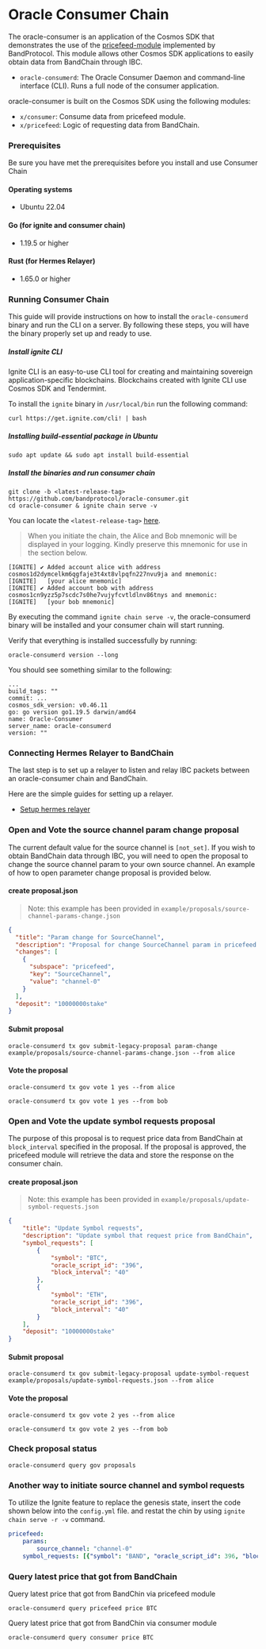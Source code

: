 # Oracle Consumer Chain

The oracle-consumer is an application of the Cosmos SDK that demonstrates the use of the [pricefeed-module](https://) implemented by BandProtocol. This module allows other Cosmos SDK applications to easily obtain data from BandChain through IBC.

- `oracle-consumerd`: The Oracle Consumer Daemon and command-line interface (CLI). Runs a full node of the consumer application. 

oracle-consumer is built on the Cosmos SDK using the following modules:

- `x/consumer`: Consume data from pricefeed module.
- `x/pricefeed`: Logic of requesting data from BandChain.

### Prerequisites
Be sure you have met the prerequisites before you install and use Consumer Chain

#### Operating systems
- Ubuntu 22.04

#### Go (for ignite and consumer chain)
- 1.19.5 or higher

#### Rust (for Hermes Relayer)
- 1.65.0 or higher



### Running Consumer Chain
This guide will provide instructions on how to install the `oracle-consumerd` binary and run the CLI on a server. By following these steps, you will have the binary properly set up and ready to use.


##### Install ignite CLI
Ignite CLI is an easy-to-use CLI tool for creating and maintaining sovereign application-specific blockchains. Blockchains created with Ignite CLI use Cosmos SDK and Tendermint. 

To install the `ignite` binary in `/usr/local/bin` run the following command:
```
curl https://get.ignite.com/cli! | bash
```

##### Installing build-essential package in Ubuntu 

```
sudo apt update && sudo apt install build-essential
```

##### Install the binaries and run consumer chain

```
git clone -b <latest-release-tag> https://github.com/bandprotocol/oracle-consumer.git
cd oracle-consumer & ignite chain serve -v
```

You can locate the `<latest-release-tag>` [here](https://github.com/bandprotocol/oracle-consumer/releases).

> When you initiate the chain, the Alice and Bob mnemonic will be displayed in your logging. Kindly preserve this mnemonic for use in the section below.

```
[IGNITE] ✔ Added account alice with address cosmos1d2dymcelkm6qgfaje3t4xt8vlpqfn227nvu9ja and mnemonic:
[IGNITE]   [your alice mnemonic]
[IGNITE] ✔ Added account bob with address cosmos1cn9yzz5p7scdc7s0he7vujyfcvtldlnv86tnys and mnemonic:
[IGNITE]   [your bob mnemonic]
```

By executing the command `ignite chain serve -v`, the oracle-consumerd binary will be installed and your consumer chain will start running.

Verify that everything is installed successfully by running:

```
oracle-consumerd version --long
```

You should see something similar to the following:

```
...
build_tags: ""
commit: ...
cosmos_sdk_version: v0.46.11
go: go version go1.19.5 darwin/amd64
name: Oracle-Consumer
server_name: oracle-consumerd
version: ""
```

### Connecting Hermes Relayer to BandChain
The last step is to set up a relayer to listen and relay IBC packets between an oracle-consumer chain and BandChain.

Here are the simple guides for setting up a relayer.
* [Setup hermes relayer](docs/setup_hermes_relayer.md)


### Open and Vote the source channel param change proposal
The current default value for the source channel is `[not_set]`. If you wish to obtain BandChain data through IBC, you will need to open the proposal to change the source channel param to your own source channel. An example of how to open parameter change proposal is provided below.

#### create proposal.json
> Note: this example has been provided in `example/proposals/source-channel-params-change.json`

```json
{
  "title": "Param change for SourceChannel",
  "description": "Proposal for change SourceChannel param in pricefeed module",
  "changes": [
    {
      "subspace": "pricefeed",
      "key": "SourceChannel",
      "value": "channel-0"
    }
  ],
  "deposit": "10000000stake"
}
```

#### Submit proposal

```
oracle-consumerd tx gov submit-legacy-proposal param-change example/proposals/source-channel-params-change.json --from alice
```

#### Vote the proposal

```
oracle-consumerd tx gov vote 1 yes --from alice
```

```
oracle-consumerd tx gov vote 1 yes --from bob
```

### Open and Vote the update symbol requests proposal
The purpose of this proposal is to request price data from BandChain at `block_interval` specified in the proposal. If the proposal is approved, the pricefeed module will retrieve the data and store the response on the consumer chain.

#### create proposal.json
> Note: this example has been provided in `example/proposals/update-symbol-requests.json`

```json
{
    "title": "Update Symbol requests",
    "description": "Update symbol that request price from BandChain",
    "symbol_requests": [
        {
            "symbol": "BTC",
            "oracle_script_id": "396",
            "block_interval": "40"
        },
        {
            "symbol": "ETH",
            "oracle_script_id": "396",
            "block_interval": "40"
        }
    ],
    "deposit": "10000000stake"
}
```

#### Submit proposal

```
oracle-consumerd tx gov submit-legacy-proposal update-symbol-request example/proposals/update-symbol-requests.json --from alice
```

#### Vote the proposal

```
oracle-consumerd tx gov vote 2 yes --from alice
```

```
oracle-consumerd tx gov vote 2 yes --from bob
```

### Check proposal status

```
oracle-consumerd query gov proposals
```

### Another way to initiate source channel and symbol requests

To utilize the Ignite feature to replace the genesis state, insert the code shown below into the `config.yml` file. and restat the chin by using `ignite chain serve -r -v` command.

```yml
pricefeed:
    params:
        source_channel: "channel-0"
    symbol_requests: [{"symbol": "BAND", "oracle_script_id": 396, "block_interval":  40}]
```





### Query latest price that got from BandChain

Query latest price that got from BandChin via pricefeed module

```
oracle-consumerd query pricefeed price BTC
```

Query latest price that got from BandChin via consumer module

```
oracle-consumerd query consumer price BTC
```
